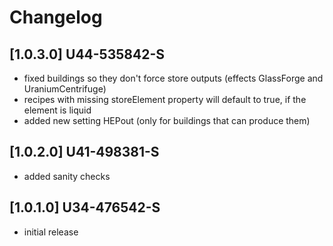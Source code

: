 # Changelog

## [1.0.3.0] U44-535842-S
- fixed buildings so they don't force store outputs (effects GlassForge and UraniumCentrifuge)
- recipes with missing storeElement property will default to true, if the element is liquid
- added new setting HEPout (only for buildings that can produce them)

## [1.0.2.0] U41-498381-S
- added sanity checks

## [1.0.1.0] U34-476542-S
- initial release
